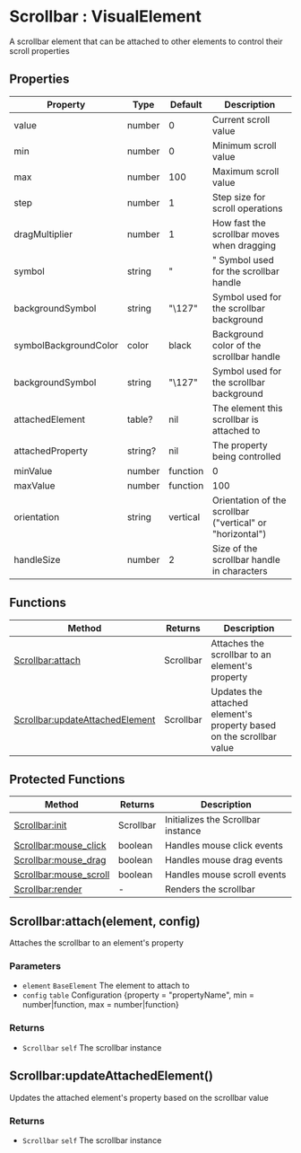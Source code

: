 # Scrollbar : VisualElement
A scrollbar element that can be attached to other elements to control their scroll properties

## Properties

|Property|Type|Default|Description|
|---|---|---|---|
|value|number|0|Current scroll value
|min|number|0|Minimum scroll value
|max|number|100|Maximum scroll value
|step|number|1|Step size for scroll operations
|dragMultiplier|number|1|How fast the scrollbar moves when dragging
|symbol|string|"|" Symbol used for the scrollbar handle
|backgroundSymbol|string|"\127"|Symbol used for the scrollbar background
|symbolBackgroundColor|color|black|Background color of the scrollbar handle
|backgroundSymbol|string|"\127"|Symbol used for the scrollbar background
|attachedElement|table?|nil|The element this scrollbar is attached to
|attachedProperty|string?|nil|The property being controlled
|minValue|number|function|0|Minimum value or function that returns it
|maxValue|number|function|100|Maximum value or function that returns it
|orientation|string|vertical|Orientation of the scrollbar ("vertical" or "horizontal")
|handleSize|number|2|Size of the scrollbar handle in characters

## Functions

|Method|Returns|Description|
|---|---|---|
|[Scrollbar:attach](#Scrollbar:attach)|Scrollbar|Attaches the scrollbar to an element's property
|[Scrollbar:updateAttachedElement](#Scrollbar:updateAttachedElement)|Scrollbar|Updates the attached element's property based on the scrollbar value


## Protected Functions

|Method|Returns|Description|
|---|---|---|
|[Scrollbar:init](#Scrollbar:init)|Scrollbar|Initializes the Scrollbar instance
|[Scrollbar:mouse_click](#Scrollbar:mouse_click)|boolean|Handles mouse click events
|[Scrollbar:mouse_drag](#Scrollbar:mouse_drag)|boolean|Handles mouse drag events
|[Scrollbar:mouse_scroll](#Scrollbar:mouse_scroll)|boolean|Handles mouse scroll events
|[Scrollbar:render](#Scrollbar:render)|-|Renders the scrollbar

## Scrollbar:attach(element, config)
Attaches the scrollbar to an element's property

### Parameters
* `element` `BaseElement` The element to attach to
* `config` `table` Configuration {property = "propertyName", min = number|function, max = number|function}

### Returns
* `Scrollbar` `self` The scrollbar instance

## Scrollbar:updateAttachedElement()
Updates the attached element's property based on the scrollbar value

### Returns
* `Scrollbar` `self` The scrollbar instance


